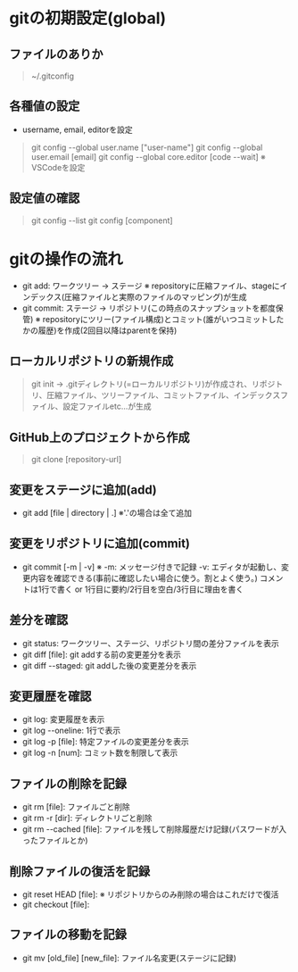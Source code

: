 # gitの初期設定(global)
## ファイルのありか
> ~/.gitconfig

## 各種値の設定
- username, email, editorを設定
> git config --global user.name ["user-name"]
> git config --global user.email [email]
> git config --global core.editor [code --wait]
> ※ VSCodeを設定

## 設定値の確認
> git config --list
> git config [component]

# gitの操作の流れ
- git add: ワークツリー -> ステージ
  ※ repositoryに圧縮ファイル、stageにインデックス(圧縮ファイルと実際のファイルのマッピング)が生成
- git commit: ステージ -> リポジトリ(この時点のスナップショットを都度保管)
  ※ repositoryにツリー(ファイル構成)とコミット(誰がいつコミットしたかの履歴)を作成(2回目以降はparentを保持)

## ローカルリポジトリの新規作成
> git init
-> .gitディレクトリ(=ローカルリポジトリ)が作成され、リポジトリ、圧縮ファイル、ツリーファイル、コミットファイル、インデックスファイル、設定ファイルetc...が生成

## GitHub上のプロジェクトから作成
> git clone [repository-url]

## 変更をステージに追加(add)
- git add [file | directory | .]
  ※'.'の場合は全て追加

## 変更をリポジトリに追加(commit)
- git commit [-m | -v]
  ※ -m: メッセージ付きで記録
    -v: エディタが起動し、変更内容を確認できる(事前に確認したい場合に使う。割とよく使う。)
    コメントは1行で書く or 1行目に要約/2行目を空白/3行目に理由を書く

## 差分を確認
- git status: ワークツリー、ステージ、リポジトリ間の差分ファイルを表示
- git diff [file]: git addする前の変更差分を表示
- git diff --staged: git addした後の変更差分を表示

## 変更履歴を確認
- git log: 変更履歴を表示
- git log --oneline: 1行で表示
- git log -p [file]: 特定ファイルの変更差分を表示
- git log -n [num]: コミット数を制限して表示

## ファイルの削除を記録
- git rm [file]: ファイルごと削除
- git rm -r [dir]: ディレクトリごと削除
- git rm --cached [file]: ファイルを残して削除履歴だけ記録(パスワードが入ったファイルとか)

## 削除ファイルの復活を記録
- git reset HEAD [file]: 
  ※ リポジトリからのみ削除の場合はこれだけで復活
- git checkout [file]: 

## ファイルの移動を記録
- git mv [old_file] [new_file]: ファイル名変更(ステージに記録)



